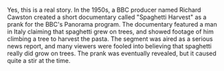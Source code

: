 Yes, this is a real story. In the 1950s, a BBC producer named Richard Cawston created a short documentary called "Spaghetti Harvest" as a prank for the BBC's Panorama program. The documentary featured a man in Italy claiming that spaghetti grew on trees, and showed footage of him climbing a tree to harvest the pasta. The segment was aired as a serious news report, and many viewers were fooled into believing that spaghetti really did grow on trees. The prank was eventually revealed, but it caused quite a stir at the time.